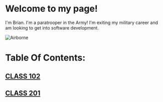 # Welcome to my page! 

I'm Brian. I'm a paratrooper in the Army! I'm exiting my military career and am looking to get into software development.

![Airborne](https://api.army.mil/e2/c/images/2013/12/13/324627/size0.jpg) 


# Table Of Contents:

## [CLASS 102](class102main.md)

## [CLASS 201](class201main.md) 




